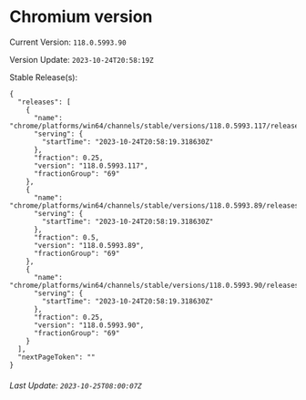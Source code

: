 # Chromium version

Current Version: `118.0.5993.90`

Version Update: `2023-10-24T20:58:19Z`

Stable Release(s):
```
{
  "releases": [
    {
      "name": "chrome/platforms/win64/channels/stable/versions/118.0.5993.117/releases/1698181099",
      "serving": {
        "startTime": "2023-10-24T20:58:19.318630Z"
      },
      "fraction": 0.25,
      "version": "118.0.5993.117",
      "fractionGroup": "69"
    },
    {
      "name": "chrome/platforms/win64/channels/stable/versions/118.0.5993.89/releases/1698181099",
      "serving": {
        "startTime": "2023-10-24T20:58:19.318630Z"
      },
      "fraction": 0.5,
      "version": "118.0.5993.89",
      "fractionGroup": "69"
    },
    {
      "name": "chrome/platforms/win64/channels/stable/versions/118.0.5993.90/releases/1698181099",
      "serving": {
        "startTime": "2023-10-24T20:58:19.318630Z"
      },
      "fraction": 0.25,
      "version": "118.0.5993.90",
      "fractionGroup": "69"
    }
  ],
  "nextPageToken": ""
}
```

###### Last Update: `2023-10-25T08:00:07Z`
        
